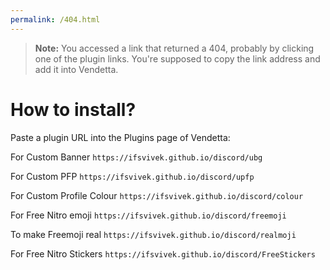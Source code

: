 ```yaml
---
permalink: /404.html
---
```

> **Note:** You accessed a link that returned a 404, probably by clicking one of the plugin links. You're supposed to copy the link address and add it into Vendetta.

# How to install?

Paste a plugin URL into the Plugins page of Vendetta:

For Custom Banner
`https://ifsvivek.github.io/discord/ubg`

For Custom PFP
`https://ifsvivek.github.io/discord/upfp`

For Custom Profile Colour
`https://ifsvivek.github.io/discord/colour`

For Free Nitro emoji
`https://ifsvivek.github.io/discord/freemoji`

To make Freemoji real
`https://ifsvivek.github.io/discord/realmoji`

For Free Nitro Stickers
`https://ifsvivek.github.io/discord/FreeStickers`
